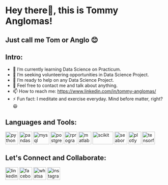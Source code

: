 # Hey there👋, this is **Tommy Anglomas**! 
## Just call me **Tom or Anglo** :blush:

## Intro:
- 🌱 I’m currently learning Data Science on Practicum.
- 👯 I’m seeking volunteering opportunities in Data Science Project.
- 🤝 I’m ready to help on any Data Science Project.
- 💬 Feel free to contact me and talk about anything.
- 📫 How to reach me: https://www.linkedin.com/in/tommy-anglomas/
- ⚡ Fun fact: I meditate and exercise everyday. Mind before matter, right? :laughing:

## Languages and Tools:
<p align="left">
<a><img align="center" src="https://i.ibb.co/3YF2mp9/Python-logo.png" alt="python" height="40" width="40" /></a>
<a><img align="center" src="https://i.ibb.co/MgC5Lq9/pandas-mark.png" alt="pandas" height="40" width="40" /></a>
<a><img align="center" src="https://i.ibb.co/F54ZMsV/mysql.png" alt="mysql" height="40" width="50" /></a>
<a><img align="center" src="https://i.ibb.co/0VfJdnc/Postgresql-elephant.png" alt="postgresql" height="40" width="40" /></a>
<a><img align="center" src="https://i.ibb.co/vBzGxMT/r-programming.png" alt="rprogramming" height="40" width="40" /></a>
<a><img align="center" src="https://i.ibb.co/VmLT7DV/Matlab-Logo.png" alt="matlab" height="40" width="40" /></a>
<a><img align="center" src="https://i.ibb.co/RbZpV5R/Scikit-learn-logo-small.png" alt="scikit" height="40" width="65" /></a>
<a><img align="center" src="https://i.ibb.co/rF4fvSj/seaborn.png" alt="seaborn" height="40" width="40" /></a>
<a><img align="center" src="https://i.ibb.co/WP8HR3W/Plotly-logoo.png" alt="plotly" height="40" width="40" /></a>
<a><img align="center" src="https://i.ibb.co/YRZ6w1t/Tensorflow-logo.png" alt="tensorflow" height="40" width="40" /></a>
</p>

## Let's Connect and Collaborate:
<p align="left">
<a href="https://www.linkedin.com/in/tommy-anglomas/" target="blank"><img align="center" src="https://i.ibb.co/ykW6mRk/linkedin.png" alt="linkedin" height="40" width="40" /></a>
<a href="https://www.facebook.com/tommy.anglomas/" target="blank"><img align="center" src="https://i.ibb.co/MpQ7vGW/facebook.png" alt="facebook" height="40" width="40" /></a>
<a href="https://wa.me/6287790004963/" target="blank"><img align="center" src="https://i.ibb.co/GxcV05z/whatsapp-box.png" alt="whatsapp" height="40" width="40" /></a>
<a href="https://www.instagram.com/tommyanglomas/" target="blank"><img align="center" src="https://i.ibb.co/TKVRrF1/instagram.png" alt="instagram" height="40" width="40" /></a>
</p>
